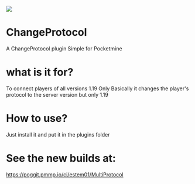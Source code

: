 [![](https://poggit.pmmp.io/shield.state/MultiProtocol)](https://poggit.pmmp.io/p/MultiProtocol)

# ChangeProtocol
A ChangeProtocol plugin Simple for Pocketmine

# what is it for?
To connect players of all versions 1.19 Only
Basically it changes the player's protocol to the server version but only 1.19

# How to use?
Just install it and put it in the plugins folder

# See the new builds at:
https://poggit.pmmp.io/ci/estem01/MultiProtocol

